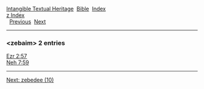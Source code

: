 [Intangible Textual Heritage](../../index)  [Bible](../index) 
[Index](index)   
[z Index](_z_)  
  [Previous](c12743)  [Next](c12745) 

------------------------------------------------------------------------

### &lt;zebaim&gt; 2 entries

[Ezr 2:57](../kjv/ezr002.htm#057)  
[Neh 7:59](../kjv/neh007.htm#059)  

------------------------------------------------------------------------

[Next: zebedee (10)](c12745)
